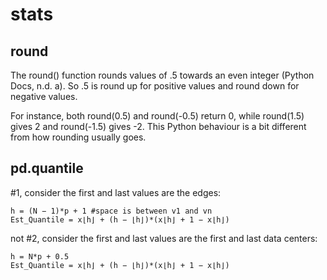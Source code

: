 # stats

## round
The round() function rounds values of .5 towards an even integer (Python Docs, n.d. a). So .5 is round up for positive values and round down for negative values.

For instance, both round(0.5) and round(-0.5) return 0, while round(1.5) gives 2 and round(-1.5) gives -2. This Python behaviour is a bit different from how rounding usually goes.

## pd.quantile
#1, consider the first and last values are the edges:
```
h = (N − 1)*p + 1 #space is between v1 and vn
Est_Quantile = x⌊h⌋ + (h − ⌊h⌋)*(x⌊h⌋ + 1 − x⌊h⌋)
```

not #2, consider the first and last values are the first and last data centers:
```
h = N*p + 0.5
Est_Quantile = x⌊h⌋ + (h − ⌊h⌋)*(x⌊h⌋ + 1 − x⌊h⌋)
```
